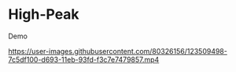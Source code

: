 # High-Peak
Demo

https://user-images.githubusercontent.com/80326156/123509498-7c5df100-d693-11eb-93fd-f3c7e7479857.mp4
